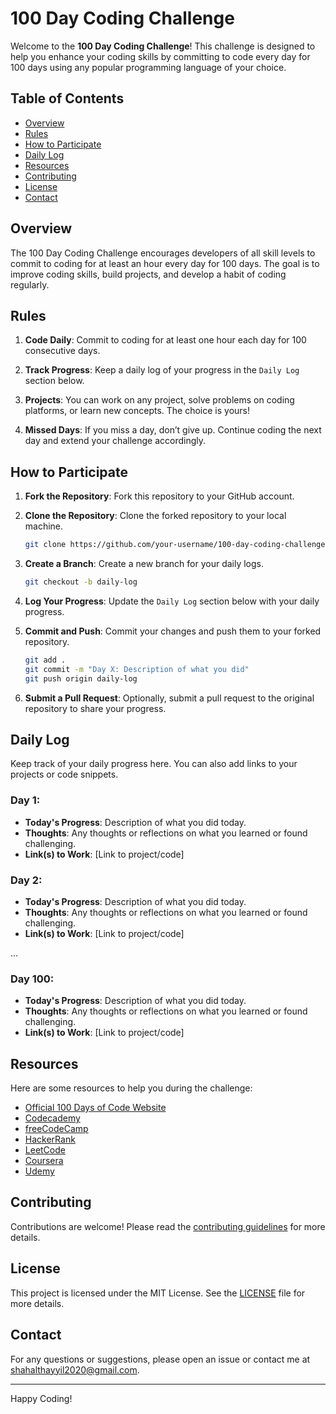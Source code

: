 # 100 Day Coding Challenge

Welcome to the **100 Day Coding Challenge**! This challenge is designed to help you enhance your coding skills by committing to code every day for 100 days using any popular programming language of your choice.

## Table of Contents

- [Overview](#overview)
- [Rules](#rules)
- [How to Participate](#how-to-participate)
- [Daily Log](#daily-log)
- [Resources](#resources)
- [Contributing](#contributing)
- [License](#license)
- [Contact](#contact)

## Overview

The 100 Day Coding Challenge encourages developers of all skill levels to commit to coding for at least an hour every day for 100 days. The goal is to improve coding skills, build projects, and develop a habit of coding regularly.

## Rules

1. **Code Daily**: Commit to coding for at least one hour each day for 100 consecutive days.

2. **Track Progress**: Keep a daily log of your progress in the `Daily Log` section below.

3. **Projects**: You can work on any project, solve problems on coding platforms, or learn new concepts. The choice is yours!

4. **Missed Days**: If you miss a day, don’t give up. Continue coding the next day and extend your challenge accordingly.

## How to Participate

1. **Fork the Repository**: Fork this repository to your GitHub account.

2. **Clone the Repository**: Clone the forked repository to your local machine.
   ```bash
   git clone https://github.com/your-username/100-day-coding-challenge.git
   ```
3. **Create a Branch**: Create a new branch for your daily logs.
   ```bash
   git checkout -b daily-log
   ```
4. **Log Your Progress**: Update the `Daily Log` section below with your daily progress.
5. **Commit and Push**: Commit your changes and push them to your forked repository.
   ```bash
   git add .
   git commit -m "Day X: Description of what you did"
   git push origin daily-log
   ```
6. **Submit a Pull Request**: Optionally, submit a pull request to the original repository to share your progress.

## Daily Log

Keep track of your daily progress here. You can also add links to your projects or code snippets.

### Day 1:

- **Today's Progress**: Description of what you did today.
- **Thoughts**: Any thoughts or reflections on what you learned or found challenging.
- **Link(s) to Work**: [Link to project/code]

### Day 2:

- **Today's Progress**: Description of what you did today.
- **Thoughts**: Any thoughts or reflections on what you learned or found challenging.
- **Link(s) to Work**: [Link to project/code]

...

### Day 100:

- **Today's Progress**: Description of what you did today.
- **Thoughts**: Any thoughts or reflections on what you learned or found challenging.
- **Link(s) to Work**: [Link to project/code]

## Resources

Here are some resources to help you during the challenge:

- [Official 100 Days of Code Website](https://www.100daysofcode.com/)
- [Codecademy](https://www.codecademy.com/)
- [freeCodeCamp](https://www.freecodecamp.org/)
- [HackerRank](https://www.hackerrank.com/)
- [LeetCode](https://leetcode.com/)
- [Coursera](https://www.coursera.org/)
- [Udemy](https://www.udemy.com/)

## Contributing

Contributions are welcome! Please read the [contributing guidelines](CONTRIBUTING.md) for more details.

## License

This project is licensed under the MIT License. See the [LICENSE](license) file for more details.

## Contact

For any questions or suggestions, please open an issue or contact me at [shahalthayyil2020@gmail.com](mailto:shahalthayyil2020@gmail.com).

---

Happy Coding!

